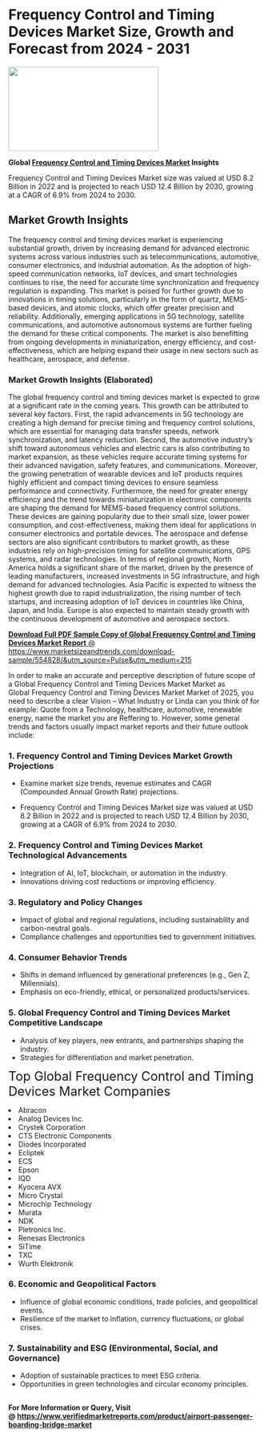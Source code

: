 <H1>Frequency Control and Timing Devices Market Size, Growth and Forecast from 2024 - 2031</H1><img class="aligncenter size-medium wp-image-584254" src="https://thirdeyenews.in/wp-content/uploads/2024/09/Global-Market-Research-300x168.jpeg" alt="" width="300" height="168" /><p><strong>Global&nbsp;<a href="https://www.marketsizeandtrends.com/download-sample/554828/&amp;utm_source=Pulse&amp;utm_medium=215">Frequency Control and Timing Devices Market</a> Insights</strong></p><p>Frequency Control and Timing Devices Market size was valued at USD 8.2 Billion in 2022 and is projected to reach USD 12.4 Billion by 2030, growing at a CAGR of 6.9% from 2024 to 2030.</p><p><h2>Market Growth Insights</h2> <p>The frequency control and timing devices market is experiencing substantial growth, driven by increasing demand for advanced electronic systems across various industries such as telecommunications, automotive, consumer electronics, and industrial automation. As the adoption of high-speed communication networks, IoT devices, and smart technologies continues to rise, the need for accurate time synchronization and frequency regulation is expanding. This market is poised for further growth due to innovations in timing solutions, particularly in the form of quartz, MEMS-based devices, and atomic clocks, which offer greater precision and reliability. Additionally, emerging applications in 5G technology, satellite communications, and automotive autonomous systems are further fueling the demand for these critical components. The market is also benefitting from ongoing developments in miniaturization, energy efficiency, and cost-effectiveness, which are helping expand their usage in new sectors such as healthcare, aerospace, and defense.</p> <p><a href="sample-link"></a></p> <h3>Market Growth Insights (Elaborated)</h3> <p>The global frequency control and timing devices market is expected to grow at a significant rate in the coming years. This growth can be attributed to several key factors. First, the rapid advancements in 5G technology are creating a high demand for precise timing and frequency control solutions, which are essential for managing data transfer speeds, network synchronization, and latency reduction. Second, the automotive industry’s shift toward autonomous vehicles and electric cars is also contributing to market expansion, as these vehicles require accurate timing systems for their advanced navigation, safety features, and communications. Moreover, the growing penetration of wearable devices and IoT products requires highly efficient and compact timing devices to ensure seamless performance and connectivity. Furthermore, the need for greater energy efficiency and the trend towards miniaturization in electronic components are shaping the demand for MEMS-based frequency control solutions. These devices are gaining popularity due to their small size, lower power consumption, and cost-effectiveness, making them ideal for applications in consumer electronics and portable devices. The aerospace and defense sectors are also significant contributors to market growth, as these industries rely on high-precision timing for satellite communications, GPS systems, and radar technologies. In terms of regional growth, North America holds a significant share of the market, driven by the presence of leading manufacturers, increased investments in 5G infrastructure, and high demand for advanced technologies. Asia Pacific is expected to witness the highest growth due to rapid industrialization, the rising number of tech startups, and increasing adoption of IoT devices in countries like China, Japan, and India. Europe is also expected to maintain steady growth with the continuous development of automotive and aerospace sectors. <p><a href="more-info-link"></p><p><span class=""><strong>Download Full PDF Sample Copy of Global Frequency Control and Timing Devices Market Report</strong> @ <a href="https://www.marketsizeandtrends.com/download-sample/554828/&amp;utm_source=Pulse&amp;utm_medium=215" target="_blank">https://www.marketsizeandtrends.com/download-sample/554828/&amp;utm_source=Pulse&amp;utm_medium=215</a></span></p><p>In order to make an accurate and perceptive description of future scope of a Global&nbsp;Frequency Control and Timing Devices Market Market as Global&nbsp;Frequency Control and Timing Devices Market Market of 2025, you need to describe a clear Vision &ndash; What Industry or Linda can you think of for example: Quote from a Technology, healthcare, automotive, renewable energy, name the market you are Reffering to. However, some general trends and factors usually impact market reports and their future outlook include:</p><h3>1.&nbsp;<strong>Frequency Control and Timing Devices Market Growth Projections</strong></h3><ul><li>Examine market size trends, revenue estimates and CAGR (Compounded Annual Growth Rate) projections.</li><li><p>Frequency Control and Timing Devices Market size was valued at USD 8.2 Billion in 2022 and is projected to reach USD 12.4 Billion by 2030, growing at a CAGR of 6.9% from 2024 to 2030.</p></li></ul><h3>2.&nbsp;<strong>Frequency Control and Timing Devices Market Technological Advancements</strong></h3><ul><li>Integration of AI, IoT, blockchain, or automation in the industry.</li><li>Innovations driving cost reductions or improving efficiency.</li></ul><h3>3.&nbsp;<strong>Regulatory and Policy Changes</strong></h3><ul><li>Impact of global and regional regulations, including sustainability and carbon-neutral goals.</li><li>Compliance challenges and opportunities tied to government initiatives.</li></ul><h3>4.&nbsp;<strong>Consumer Behavior Trends</strong></h3><ul><li>Shifts in demand influenced by generational preferences (e.g., Gen Z, Millennials).</li><li>Emphasis on eco-friendly, ethical, or personalized products/services.</li></ul><h3>5.&nbsp;<strong>Global Frequency Control and Timing Devices Market Competitive Landscape</strong></h3><ul><li>Analysis of key players, new entrants, and partnerships shaping the industry.</li><li>Strategies for differentiation and market penetration.</li></ul><p data-pm-slice="1 1 []"><span style="color: inherit; font-family: inherit; font-size: 25px;">Top Global Frequency Control and Timing Devices Market Companies</span></p><div class="" data-test-id=""><p><li>Abracon</li><li> Analog Devices lnc.</li><li> Crystek Corporation</li><li> CTS Electronic Components</li><li> Diodes Incorporated</li><li> Ecliptek</li><li> ECS</li><li> Epson</li><li> IQD</li><li> Kyocera AVX</li><li> Micro Crystal</li><li> Microchip Technology</li><li> Murata</li><li> NDK</li><li> Pletronics Inc.</li><li> Renesas Electronics</li><li> SiTime</li><li> TXC</li><li> Wurth Elektronik</li></p></div><h3>6.&nbsp;<strong>Economic and Geopolitical Factors</strong></h3><ul><li>Influence of global economic conditions, trade policies, and geopolitical events.</li><li>Resilience of the market to inflation, currency fluctuations, or global crises.</li></ul><h3>7.&nbsp;<strong>Sustainability and ESG (Environmental, Social, and Governance)</strong></h3><ul><li>Adoption of sustainable practices to meet ESG criteria.</li><li>Opportunities in green technologies and circular economy principles.</li></ul><h2><strong style="font-size: 14px;">For More Information or Query, Visit @&nbsp;</strong><a style="background-color: #ffffff; font-size: 14px;" href="https://www.marketsizeandtrends.com/report/frequency-control-and-timing-devices-market/" target="_blank">https://www.verifiedmarketreports.com/product/airport-passenger-boarding-bridge-market</a></h2>
